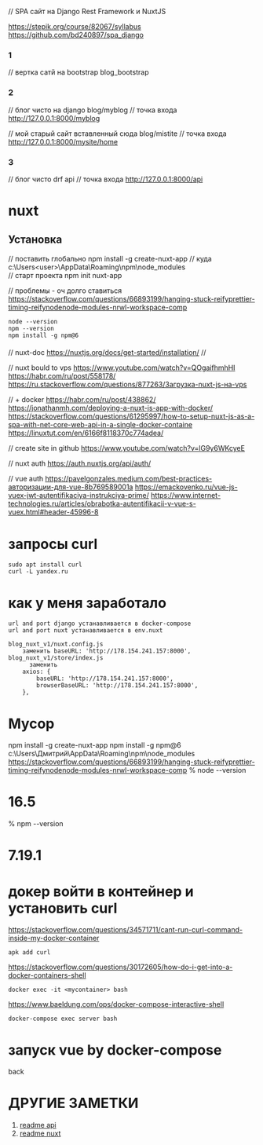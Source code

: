 // SPA сайт на Django Rest Framework и NuxtJS

https://stepik.org/course/82067/syllabus
https://github.com/bd240897/spa_django

### 1 
// вертка сатй на bootstrap
blog_bootstrap


### 2
// блог чисто на django
blog/myblog
// точка входа
http://127.0.0.1:8000/myblog

// мой старый сайт вставленный сюда
blog/mistite
// точка входа
http://127.0.0.1:8000/mysite/home

### 3
// блог чисто drf
api
// точка входа
http://127.0.0.1:8000/api

# nuxt

## Установка

// поставить глобально
npm install -g create-nuxt-app
// куда c:\Users\<user>\AppData\Roaming\npm\node_modules\
// старт проекта
npm init nuxt-app <project-name>

// проблемы - оч долго ставиться
https://stackoverflow.com/questions/66893199/hanging-stuck-reifyprettier-timing-reifynodenode-modules-nrwl-workspace-comp

    node --version
    npm --version
    npm install -g npm@6


####
// nuxt-doc
https://nuxtjs.org/docs/get-started/installation/
//

// nuxt bould to vps
https://www.youtube.com/watch?v=QOgaifhmhHI
https://habr.com/ru/post/558178/
https://ru.stackoverflow.com/questions/877263/Загрузка-nuxt-js-на-vps

// + docker
https://habr.com/ru/post/438862/
https://jonathanmh.com/deploying-a-nuxt-js-app-with-docker/
https://stackoverflow.com/questions/61295997/how-to-setup-nuxt-js-as-a-spa-with-net-core-web-api-in-a-single-docker-containe
https://linuxtut.com/en/6166f8118370c774adea/

// create site in github
https://www.youtube.com/watch?v=lG9y6WKcyeE

// nuxt auth
https://auth.nuxtjs.org/api/auth/

// vue auth
https://pavelgonzales.medium.com/best-practices-авторизации-для-vue-8b769589001a
https://emackovenko.ru/vue-js-vuex-jwt-autentifikaciya-instrukciya-prime/
https://www.internet-technologies.ru/articles/obrabotka-autentifikacii-v-vue-s-vuex.html#header-45996-8

# запросы curl
    sudo apt install curl
    curl -L yandex.ru

# как у меня заработало
    url and port django устанавливается в docker-compose
    url and port nuxt устанавливается в env.nuxt

    blog_nuxt_v1/nuxt.config.js
        заменить baseURL: 'http://178.154.241.157:8000',
    blog_nuxt_v1/store/index.js
          заменить
        axios: {
            baseURL: 'http://178.154.241.157:8000',
            browserBaseURL: 'http://178.154.241.157:8000', 
        },

# Мусор
npm install -g create-nuxt-app
npm install -g npm@6
c:\Users\Дмитрий\AppData\Roaming\npm\node_modules\
https://stackoverflow.com/questions/66893199/hanging-stuck-reifyprettier-timing-reifynodenode-modules-nrwl-workspace-comp
% node --version 
# 16.5
% npm --version 
# 7.19.1

<!--  название страницы и есть имя прокидываемого параметра на нее -->

# докер войти в контейнер и установить curl

https://stackoverflow.com/questions/34571711/cant-run-curl-command-inside-my-docker-container

    apk add curl
https://stackoverflow.com/questions/30172605/how-do-i-get-into-a-docker-containers-shell

    docker exec -it <mycontainer> bash
https://www.baeldung.com/ops/docker-compose-interactive-shell

    docker-compose exec server bash

# запуск vue by docker-compose
back

# ДРУГИЕ ЗАМЕТКИ
1. [readme api](./api/README.md)
2. [readme nuxt](./blog_nuxt/README.md)

